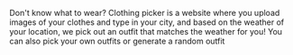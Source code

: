 Don't know what to wear? Clothing picker is a website where you upload images of your clothes and type in your city, and based on the weather of your location, we pick out an outfit that matches the weather for you! You can also pick your own outfits or generate a random outfit
